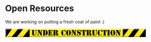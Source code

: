# Open Resources
We are working on putting a fresh coat of paint :)

![under construction animated gif](/img/mamagnolia_acresunderconstruction.gif)

